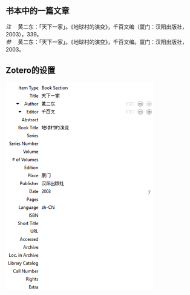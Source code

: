 ## 书本中的一篇文章
*注* 　黄二东：「天下一家」。《地球村的演变》，千百文编（厦门：汉阳出版社，2003），339。   
*参* 　黄二东：「天下一家」。《地球村的演变》，千百文编。厦门：汉阳出版社，2003。

## Zotero的设置
![书本中的一篇文章](images/BookSectionChinese.PNG)

